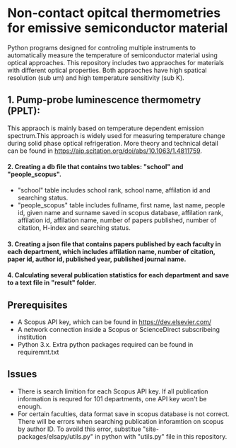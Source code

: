 # **Non-contact opitcal thermometries for emissive semiconductor material**
Python programs designed for controling multiple instruments to automatically measure the temperature of semiconductor material using optical approaches. This repository includes two appraoches for materials with different optical properties. Both appraoches have high spatical resolution (sub um) and high temperature sensitivity (sub K). 

## 1. Pump-probe luminescence thermometry (PPLT):
This appraoch is mainly based on temperature dependent emission spectrum.This approach is widely used for measuring temperature change during solid phase optical refrigeration. More theory and technical detail can be found in https://aip.scitation.org/doi/abs/10.1063/1.4811759. 

#### 2. Creating a db file that contains two tables: "school" and "people_scopus".
* "school" table includes school rank, school name, affilation id  and searching status.
* "people_scopus" table includes fullname, first name, last name, people id, given name and surname saved in scopus database, affilation rank, affilation id, affilation name, number of papers published, number of citation, H-index and searching status.

#### 3. Creating a json file that contains papers published by each faculty in each department, which includes affilation name, number of citation, paper id, author id, published year, published journal name.

#### 4. Calculating several publication statistics for each department and save to a text file in "result" folder.

## **Prerequisites**
* A Scopus API key, which can be found in https://dev.elsevier.com/
* A network connection inside a Scopus or ScienceDirect subscribeing institution
* Python 3.x. Extra python packages required can be found in requiremnt.txt     


## **Issues**
* There is search limition for each Scopus API key. If all publication information is requred for 101 departments, one API key won't be enough.   
* For certain faculties, data format save in scopus database is not correct. There will be errors when searching publication inforamtion on scopus by author ID. To avoild this error, substitue "site-packages/elsapy/utils.py" in python with "utils.py" file in this repository.
